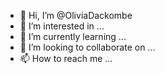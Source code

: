 - 👋 Hi, I’m @OliviaDackombe
- 👀 I’m interested in ...
- 🌱 I’m currently learning ...
- 💞️ I’m looking to collaborate on ...
- 📫 How to reach me ...

<!---
OliviaDackombe/OliviaDackombe is a ✨ special ✨ repository because its `README.md` (this file) appears on your GitHub profile.
You can click the Preview link to take a look at your changes.
--->
